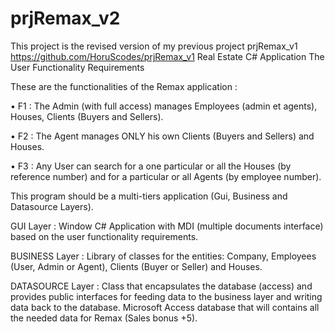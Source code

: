 # prjRemax_v2
This project is the revised version of my previous project prjRemax_v1  https://github.com/HoruScodes/prjRemax_v1 
Real Estate C# Application The User Functionality Requirements

These are the functionalities of the Remax application :

• F1 : The Admin (with full access) manages Employees (admin et agents), Houses, Clients (Buyers and Sellers).

• F2 : The Agent manages ONLY his own Clients (Buyers and Sellers) and Houses.

• F3 : Any User can search for a one particular or all the Houses (by reference number) and for a particular or all Agents (by employee number).

This program should be a multi-tiers application (Gui, Business and Datasource Layers).

GUI Layer : Window C# Application with MDI (multiple documents interface) based on the user functionality requirements.

BUSINESS Layer : Library of classes for the entities: Company, Employees (User, Admin or Agent), Clients (Buyer or Seller) and Houses.

DATASOURCE Layer : Class that encapsulates the database (access) and provides public interfaces for feeding data to the business layer and writing data back to the database. Microsoft Access database that will contains all the needed data for Remax (Sales bonus +5).
